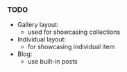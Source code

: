 ### TODO
* Gallery layout:
    * used for showcasing collections
* Individual layout:
    * for showcasing individual item
* Blog:
    * use built-in posts

